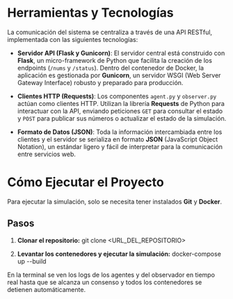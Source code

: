 # Herramientas y Tecnologías
La comunicación del sistema se centraliza a través de una API RESTful, implementada con las siguientes tecnologías:

* **Servidor API (Flask y Gunicorn)**: El servidor central está construido con **Flask**, un micro-framework de Python que facilita la creación de los endpoints (`/nums` y `/status`). Dentro del contenedor de Docker, la aplicación es gestionada por **Gunicorn**, un servidor WSGI (Web Server Gateway Interface) robusto y preparado para producción.

* **Clientes HTTP (Requests)**: Los componentes `agent.py` y `observer.py` actúan como clientes HTTP. Utilizan la librería **Requests** de Python para interactuar con la API, enviando peticiones `GET` para consultar el estado y `POST` para publicar sus números o actualizar el estado de la simulación.

* **Formato de Datos (JSON)**: Toda la información intercambiada entre los clientes y el servidor se serializa en formato **JSON** (JavaScript Object Notation), un estándar ligero y fácil de interpretar para la comunicación entre servicios web.

# Cómo Ejecutar el Proyecto
Para ejecutar la simulación, solo se necesita tener instalados **Git** y **Docker**.

## Pasos
1.  **Clonar el repositorio:**
    git clone <URL_DEL_REPOSITORIO>

2.  **Levantar los contenedores y ejecutar la simulación:**
    docker-compose up --build

En la terminal se ven los logs de los agentes y del observador en tiempo real hasta que se alcanza un consenso y todos los contenedores se detienen automáticamente.